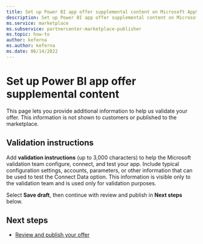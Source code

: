 ```yaml
---
title: Set up Power BI app offer supplemental content on Microsoft AppSource 
description: Set up Power BI app offer supplemental content on Microsoft AppSource (Azure Marketplace).
ms.service: marketplace 
ms.subservice: partnercenter-marketplace-publisher
ms.topic: how-to
author: keferna
ms.author: keferna
ms.date: 06/14/2022
---
```


# Set up Power BI app offer supplemental content

This page lets you provide additional information to help us validate your offer. This information is not shown to customers or published to the marketplace.

## Validation instructions

Add **validation instructions** (up to 3,000 characters) to help the Microsoft validation team configure, connect, and test your app. Include typical configuration settings, accounts, parameters, or other information that can be used to test the Connect Data option. This information is visible only to the validation team and is used only for validation purposes.

Select **Save draft**, then continue with review and publish in **Next steps** below.

## Next steps

- [Review and publish your offer](review-publish-offer.md)
